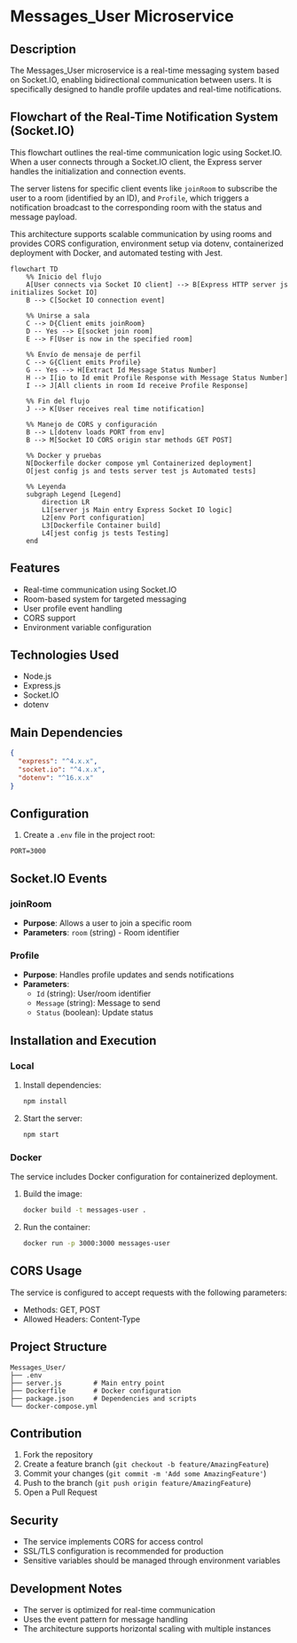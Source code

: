 
# Messages_User Microservice

## Description
The Messages_User microservice is a real-time messaging system based on Socket.IO, enabling bidirectional communication between users. It is specifically designed to handle profile updates and real-time notifications.

## Flowchart of the Real-Time Notification System (Socket.IO)

This flowchart outlines the real-time communication logic using Socket.IO. When a user connects through a Socket.IO client, the Express server handles the initialization and connection events.

The server listens for specific client events like `joinRoom` to subscribe the user to a room (identified by an ID), and `Profile`, which triggers a notification broadcast to the corresponding room with the status and message payload.

This architecture supports scalable communication by using rooms and provides CORS configuration, environment setup via dotenv, containerized deployment with Docker, and automated testing with Jest.

```mermaid
flowchart TD
    %% Inicio del flujo
    A[User connects via Socket IO client] --> B[Express HTTP server js initializes Socket IO]
    B --> C[Socket IO connection event]

    %% Unirse a sala
    C --> D{Client emits joinRoom}
    D -- Yes --> E[socket join room]
    E --> F[User is now in the specified room]

    %% Envío de mensaje de perfil
    C --> G{Client emits Profile}
    G -- Yes --> H[Extract Id Message Status Number]
    H --> I[io to Id emit Profile Response with Message Status Number]
    I --> J[All clients in room Id receive Profile Response]

    %% Fin del flujo
    J --> K[User receives real time notification]

    %% Manejo de CORS y configuración
    B --> L[dotenv loads PORT from env]
    B --> M[Socket IO CORS origin star methods GET POST]

    %% Docker y pruebas
    N[Dockerfile docker compose yml Containerized deployment]
    O[jest config js and tests server test js Automated tests]

    %% Leyenda
    subgraph Legend [Legend]
        direction LR
        L1[server js Main entry Express Socket IO logic]
        L2[env Port configuration]
        L3[Dockerfile Container build]
        L4[jest config js tests Testing]
    end

```

## Features
- Real-time communication using Socket.IO
- Room-based system for targeted messaging
- User profile event handling
- CORS support
- Environment variable configuration

## Technologies Used
- Node.js
- Express.js
- Socket.IO
- dotenv

## Main Dependencies
```json
{
  "express": "^4.x.x",
  "socket.io": "^4.x.x",
  "dotenv": "^16.x.x"
}
```

## Configuration
1. Create a `.env` file in the project root:
```plaintext
PORT=3000
```

## Socket.IO Events

### joinRoom
- **Purpose**: Allows a user to join a specific room
- **Parameters**: `room` (string) - Room identifier

### Profile
- **Purpose**: Handles profile updates and sends notifications
- **Parameters**:
  - `Id` (string): User/room identifier
  - `Message` (string): Message to send
  - `Status` (boolean): Update status

## Installation and Execution

### Local
1. Install dependencies:
   ```bash
   npm install
   ```

2. Start the server:
   ```bash
   npm start
   ```

### Docker
The service includes Docker configuration for containerized deployment.

1. Build the image:
   ```bash
   docker build -t messages-user .
   ```

2. Run the container:
   ```bash
   docker run -p 3000:3000 messages-user
   ```

## CORS Usage
The service is configured to accept requests with the following parameters:
- Methods: GET, POST
- Allowed Headers: Content-Type

## Project Structure
```
Messages_User/
├── .env
├── server.js        # Main entry point
├── Dockerfile       # Docker configuration
├── package.json     # Dependencies and scripts
└── docker-compose.yml
```

## Contribution
1. Fork the repository
2. Create a feature branch (`git checkout -b feature/AmazingFeature`)
3. Commit your changes (`git commit -m 'Add some AmazingFeature'`)
4. Push to the branch (`git push origin feature/AmazingFeature`)
5. Open a Pull Request

## Security
- The service implements CORS for access control
- SSL/TLS configuration is recommended for production
- Sensitive variables should be managed through environment variables

## Development Notes
- The server is optimized for real-time communication
- Uses the event pattern for message handling
- The architecture supports horizontal scaling with multiple instances
```